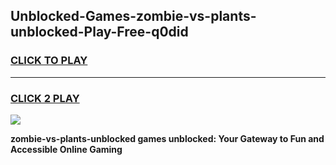 
## Unblocked-Games-zombie-vs-plants-unblocked-Play-Free-q0did
<h3>
<a href="https://premium76.site?title=zombie-vs-plants-unblocked&ref=18A1">CLICK TO PLAY</a></h3>
<hr>

<h3>
<a href="https://premium76.site?title=zombie-vs-plants-unblocked&ref=18A1">CLICK 2 PLAY</a>
  
</h3>

<a href="https://premium76.site?title=zombie-vs-plants-unblocked&ref=18A1"><img src="https://clearcache.store/games.png"></a>


**zombie-vs-plants-unblocked games unblocked: Your Gateway to Fun and Accessible Online Gaming**
